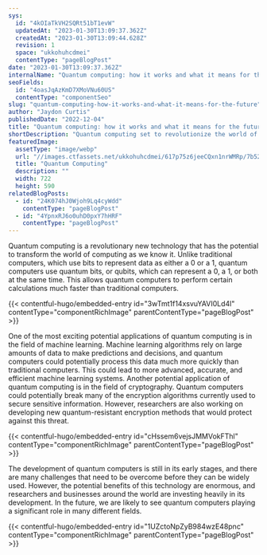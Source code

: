 ```yaml
---
sys:
  id: "4kOIaTkVH2SQRt51bT1evW"
  updatedAt: "2023-01-30T13:09:37.362Z"
  createdAt: "2023-01-30T13:09:44.628Z"
  revision: 1
  space: "ukkohuhcdmei"
  contentType: "pageBlogPost"
date: "2023-01-30T13:09:37.362Z"
internalName: "Quantum computing: how it works and what it means for the future"
seoFields:
  id: "4oasJqAzKmD7XMoVNu60US"
  contentType: "componentSeo"
slug: "quantum-computing-how-it-works-and-what-it-means-for-the-future"
author: "Jaydon Curtis"
publishedDate: "2022-12-04"
title: "Quantum computing: how it works and what it means for the future"
shortDescription: "Quantum computing set to revolutionize the world of computing "
featuredImage:
  assetType: "image/webp"
  url: "//images.ctfassets.net/ukkohuhcdmei/617p75z6jeeCQxn1nrWMRp/7b5217133206d36706b868f3fb77362d/quantum1.webp"
  title: "Quantum Computing"
  description: ""
  width: 722
  height: 590
relatedBlogPosts:
  - id: "24K074hJ0Wjoh9Lq4cyWdd"
    contentType: "pageBlogPost"
  - id: "4YpnxRJ6o0uhD0pxY7hHRF"
    contentType: "pageBlogPost"
---
```


Quantum computing is a revolutionary new technology that has the potential to transform the world of computing as we know it. Unlike traditional computers, which use bits to represent data as either a 0 or a 1, quantum computers use quantum bits, or qubits, which can represent a 0, a 1, or both at the same time. This allows quantum computers to perform certain calculations much faster than traditional computers.

{{< contentful-hugo/embedded-entry id="3wTmt1f14xsvuYAVI0Ld4l" contentType="componentRichImage" parentContentType="pageBlogPost" >}}

One of the most exciting potential applications of quantum computing is in the field of machine learning. Machine learning algorithms rely on large amounts of data to make predictions and decisions, and quantum computers could potentially process this data much more quickly than traditional computers. This could lead to more advanced, accurate, and efficient machine learning systems.
Another potential application of quantum computing is in the field of cryptography. Quantum computers could potentially break many of the encryption algorithms currently used to secure sensitive information. However, researchers are also working on developing new quantum-resistant encryption methods that would protect against this threat.

{{< contentful-hugo/embedded-entry id="cHssem6vejsJMMVokFThl" contentType="componentRichImage" parentContentType="pageBlogPost" >}}

The development of quantum computers is still in its early stages, and there are many challenges that need to be overcome before they can be widely used. However, the potential benefits of this technology are enormous, and researchers and businesses around the world are investing heavily in its development. In the future, we are likely to see quantum computers playing a significant role in many different fields.

{{< contentful-hugo/embedded-entry id="1UZctoNpZyB984wzE48pnc" contentType="componentRichImage" parentContentType="pageBlogPost" >}}




